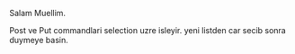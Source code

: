 Salam Muellim.

Post ve Put commandlari selection uzre isleyir.
yeni listden car secib sonra duymeye basin.